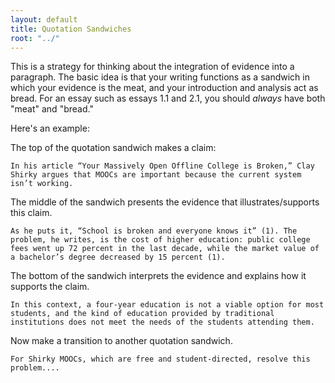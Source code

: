 ```yaml
---
layout: default
title: Quotation Sandwiches
root: "../"
---
```


This is a strategy for thinking about the integration of evidence into a paragraph. The basic idea is that your writing functions as a sandwich in which your evidence is the meat, and your introduction and analysis act as bread. For an essay such as essays 1.1 and 2.1, you should *always* have both "meat" and "bread."

Here's an example:

The top of the quotation sandwich makes a claim:

	In his article “Your Massively Open Offline College is Broken,” Clay Shirky argues that MOOCs are important because the current system isn’t working. 

The middle of the sandwich presents the evidence that illustrates/supports this claim.

	As he puts it, “School is broken and everyone knows it” (1). The problem, he writes, is the cost of higher education: public college fees went up 72 percent in the last decade, while the market value of a bachelor’s degree decreased by 15 percent (1). 

The bottom of the sandwich interprets the evidence and explains how it supports the claim.

	In this context, a four-year education is not a viable option for most students, and the kind of education provided by traditional institutions does not meet the needs of the students attending them.

Now make a transition to another quotation sandwich.  

	For Shirky MOOCs, which are free and student-directed, resolve this problem....